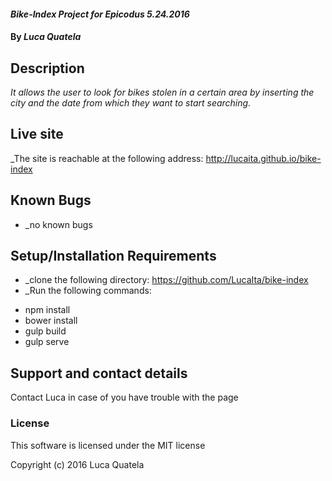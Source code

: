#### _Bike-Index Project for Epicodus 5.24.2016_

#### By _**Luca Quatela**_

## Description

_It allows the user to look for bikes stolen in a certain area by inserting the city and the date from which they want to start searching._

## Live site
_The site is reachable at the following address: http://lucaita.github.io/bike-index

## Known Bugs
* _no known bugs

## Setup/Installation Requirements

* _clone the following directory: https://github.com/LucaIta/bike-index
* _Run the following commands:
- npm install
- bower install
- gulp build
- gulp serve

## Support and contact details

Contact Luca in case of you have trouble with the page

### License

This software is licensed under the MIT license

Copyright (c) 2016 Luca Quatela
